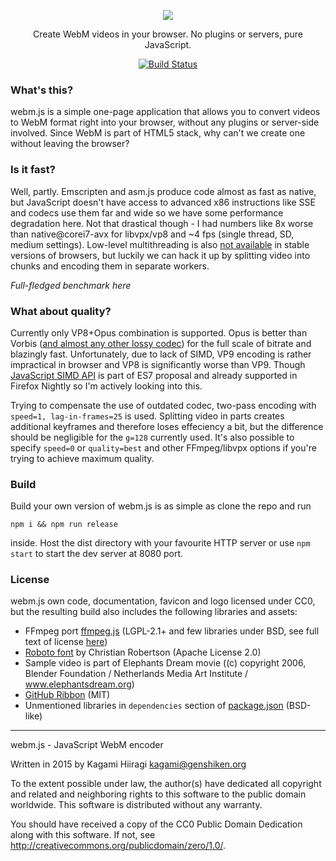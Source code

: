 <p align="center">
  <img src="https://raw.githubusercontent.com/Kagami/webm.js/master/src/index/logo.png">
</p>

<p align="center">
  Create WebM videos in your browser. No plugins or servers, pure JavaScript.
</p>

<p align="center">
  <a href="https://travis-ci.org/Kagami/webm.js"><img alt="Build Status" src="https://travis-ci.org/Kagami/webm.js.svg?branch=master"></a>
</p>

### What's this?

webm.js is a simple one-page application that allows you to convert videos to WebM format right into your browser, without any plugins or server-side involved. Since WebM is part of HTML5 stack, why can't we create one without leaving the browser?

### Is it fast?

Well, partly. Emscripten and asm.js produce code almost as fast as native, but JavaScript doesn't have access to advanced x86 instructions like SSE and codecs use them far and wide so we have some performance degradation here. Not that drastical though - I had numbers like 8x worse than native@corei7-avx for libvpx/vp8 and ~4 fps (single thread, SD, medium settings). Low-level multithreading is also [not available](https://github.com/kripken/emscripten/blob/master/site/source/docs/porting/pthreads.rst) in stable versions of browsers, but luckily we can hack it up by splitting video into chunks and encoding them in separate workers.

*Full-fledged benchmark here*

### What about quality?

Currently only VP8+Opus combination is supported. Opus is better than Vorbis ([and almost any other lossy codec](http://opus-codec.org/comparison/quality.png)) for the full scale of bitrate and blazingly fast. Unfortunately, due to lack of SIMD, VP9 encoding is rather impractical in browser and VP8 is significantly worse than VP9. Though [JavaScript SIMD API](https://developer.mozilla.org/en-US/docs/Web/JavaScript/Reference/Global_Objects/SIMDA) is part of ES7 proposal and already supported in Firefox Nightly so I'm actively looking into this.

Trying to compensate the use of outdated codec, two-pass encoding with `speed=1, lag-in-frames=25` is used. Splitting video in parts creates additional keyframes and therefore loses effeciency a bit, but  the difference should be negligible for the `g=128` currently used. It's also possible to specify `speed=0` or `quality=best` and other FFmpeg/libvpx options if you're trying to achieve maximum quality.

### Build

Build your own version of webm.js is as simple as clone the repo and run
```
npm i && npm run release
```

inside. Host the dist directory with your favourite HTTP server or use `npm start` to start the dev server at 8080 port.

### License

webm.js own code, documentation, favicon and logo licensed under CC0, but the resulting build also includes the following libraries and assets:
* FFmpeg port [ffmpeg.js](https://github.com/Kagami/ffmpeg.js) (LGPL-2.1+ and few libraries under BSD, see full text of license [here](https://github.com/Kagami/ffmpeg.js/blob/master/LICENSE))
* [Roboto font](https://www.google.com/fonts/specimen/Roboto) by Christian Robertson (Apache License 2.0)
* Sample video is part of Elephants Dream movie ((c) copyright 2006, Blender Foundation / Netherlands Media Art Institute / www.elephantsdream.org)
* [GitHub Ribbon](https://github.com/blog/273-github-ribbons) (MIT)
* Unmentioned libraries in `dependencies` section of [package.json](https://github.com/Kagami/webm.js/blob/master/package.json) (BSD-like)

---

webm.js - JavaScript WebM encoder

Written in 2015 by Kagami Hiiragi <kagami@genshiken.org>

To the extent possible under law, the author(s) have dedicated all copyright and related and neighboring rights to this software to the public domain worldwide. This software is distributed without any warranty.

You should have received a copy of the CC0 Public Domain Dedication along with this software. If not, see <http://creativecommons.org/publicdomain/zero/1.0/>.
